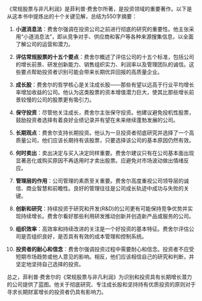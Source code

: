 《常规股票与非凡利润》是菲利普·费舍尔所著，是投资领域的重要著作。以下是从这本书中提炼出的十个关键见解，总结为550字摘要：

1. **小道消息法**：费舍尔强调在投资公司之前进行彻底的研究的重要性。他主张采用“小道消息法”，即从竞争对手、供应商和客户等各种来源搜集信息，以全面了解公司的运营和潜力。

2. **评估常规股票的十五个要点**：费舍尔概述了评估公司的十五个标准，包括公司的增长前景、研发创新能力、销售组织实力、利润率以及管理团队的诚信。这些要点帮助投资者识别可能会带来长期优异回报的高质量企业。

3. **成长股**：费舍尔的哲学核心是关注成长股——那些有望以远高于行业平均增长率增加收益的公司。他认为这类股票的资本增值潜力巨大，使其比那些增长前景较慢的公司的股票更有吸引力。

4. **保守投资**：尽管他关注成长，费舍尔主张保守投资。他建议避免投机性股票，鼓励投资者选择有着良好业绩记录并有望在未来继续蓬勃发展的公司。

5. **长期观点**：费舍尔支持长期投资。他认为一旦投资者彻底研究并选择了一个高质量公司，他们应该长期持有该股票，只要选择该公司的基本原因仍然有效。

6. **何时卖出**：卖出决定与买入决定同样重要。费舍尔建议只有在公司基本面出现显著恶化或购买原因不再适用时才卖出股票。应避免对市场波动做出情绪反应。

7. **管理层的作用**：公司管理的素质至关重要。费舍尔高度重视公司领导层的诚信、商业智慧和前瞻性。良好的管理往往是公司成长轨迹中成功与失败的关键。

8. **创新和研究**：持续投资于研究和开发(R&D)的公司更有可能保持竞争优势并实现持续增长。费舍尔看好那些利用研发推动创新并创造新产品或服务的公司。

9. **组织效率**：高效率和持续改进的关注是一个好投资的基本特征。费舍尔评估公司是否组织良好，是否具有有效的成本管理和控制系统。

10. **投资者的耐心和信念**：费舍尔强调投资过程中需要耐心和信念。投资者不应受短期市场趋势或他人意见的影响。相反，他们应该相信自己的研究和判断，并坚定地坚持自己选择的投资。

总之，菲利普·费舍尔的《常规股票与非凡利润》为识别和投资具有长期增长潜力的公司提供了蓝图。他关于彻底研究、专注成长股和坚持持有优质投资的原则对于寻求长期财富增长的投资者仍具有影响力。
